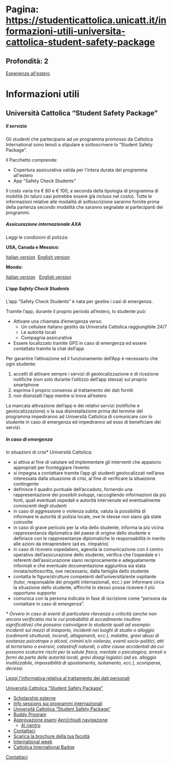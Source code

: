 # Pagina: https://studenticattolica.unicatt.it/informazioni-utili-universita-cattolica-student-safety-package

## Profondità: 2

[Esperienze all'estero](home-esperienze-all-estero)



# Informazioni utili

## Università Cattolica “Student Safety Package”

##### Il servizio

Gli studenti che partecipano ad un programma promosso da Cattolica International sono tenuti a stipulare e sottoscrivere lo “Student Safety Package”.

Il Pacchetto comprende:

* Copertura assicurativa valida per l'intera durata del programma all'estero
* App "Safety Check Students"

Il costo varia tra € 80 e € 100, a seconda della tipologia di programma di mobilità (in taluni casi potrebbe essere già incluso nel costo). Tutte le informazioni relative alle modalità di sottoscrizione saranno fornite prima della partenza secondo modalità che saranno segnalate ai partecipanti dei programmi.

##### Assicurazione internazionale AXA

Leggi le condizioni di polizza:

**USA, Canada e Messico:**

[Italian version](Condizioni%20di%20assicurazione_100578298_OUTGOING_USA.pdf)  [English version](OUTGOING%20Condizioni%20di%20assicurazione%20USA%20Canada%20Mexico.pdf)

**Mondo:**

[Italian version](Condizioni%20di%20assicurazione_100578223_OUTGOING_WLD.pdf)   [English version](OUTGOING%20Condizioni%20di%20assicurazione%20World.pdf)

##### L’app Safety Check Students

L’app “Safety Check Students” è nata per gestire i casi di emergenza.

Tramite l’app, durante il proprio periodo all’estero, lo studente può:

* Attivare una chiamata d’emergenza verso:
  + Un cellulare italiano gestito da Università Cattolica raggiungibile 24/7
  + Le autorità locali
  + Compagnia assicurativa
* Essere localizzato tramite GPS in caso di emergenza ed essere contattato tramite la chat dell’app

Per garantire l’attivazione ed il funzionamento dell’App è necessario che ogni studente:

1. accetti di attivare sempre i servizi di geolocalizzazione e di ricezione notifiche (non solo durante l’utilizzo dell’app stessa) sul proprio smartphone
2. esprima il proprio consenso al trattamento dei dati forniti
3. non disinstalli l’app mentre si trova all’estero

La mancata attivazione dell’app e dei relativi servizi (notifiche e geolocalizzazione) o la sua disinstallazione prima del termine del programma impediranno ad Università Cattolica di comunicare con lo studente in caso di emergenza ed impediranno ad esso di beneficiare dei servizi.

##### In caso di emergenza

In situazioni di crisi\* Università Cattolica:

* si attiva al fine di valutare ed implementare gli interventi che appaiono appropriati per fronteggiare l’evento
* si impegna a contattare tramite l’app gli studenti geolocalizzati nell’area interessata dalla situazione di crisi, al fine di verificare la situazione contingente
* definisce il quadro puntuale dell’accaduto, fornendo una rappresentazione dei possibili sviluppi, raccogliendo informazioni da più fonti, quali eventuali ospedali e autorità intervenute ed eventualmente conoscenti degli studenti
* in caso di aggressione o violenza subita, valuta la possibilità di informare le autorità di polizia locale, ove le stesse non siano già state coinvolte
* in caso di grave pericolo per la vita dello studente, informa la più vicina rappresentanza diplomatica del paese di origine dello studente e definisce con le rappresentanze diplomatiche le responsabilità in merito alle azioni da intraprendere (ad es. rimpatrio)
* in caso di ricovero ospedaliero, agevola la comunicazione con il centro operativo dell’assicurazione dello studente, verifica che l’ospedale e i referenti dell’assicurazione siano reciprocamente e adeguatamente informati e che eventuale documentazione aggiuntiva sia stata inviata/sottoscritta, ove necessario, dalla famiglia dello studente
* contatta le figure/strutture competenti dell’università/ente ospitante (tutor, responsabile dei progetti internazionali, ecc.) per informare circa la situazione dello studente, affinché lo stesso possa ricevere il più opportuno supporto
* comunica con la persona indicata in fase di iscrizione come “persona da contattare in caso di emergenza”.

*\* Ovvero in caso di eventi di particolare rilevanza o criticità (anche non ancora verificatisi ma le cui probabilità di accadimento risultino significative) che possano coinvolgere lo studente quali ad esempio: incidenti sui mezzi di trasporto, incidenti nei luoghi di studio o alloggio (cedimenti strutturali, incendi, allagamenti, ecc.), malattie, gravi abusi di sostanze psicotrope o alcool, crimini e/o violenze, eventi socio-politici, atti di terrorismo o eversivi, catastrofi naturali, o altre cause accidentali da cui possono scaturire rischi per la salute fisica, mentale o psicologica, arresti o fermi da parte delle autorità locali, gravi disagi logistici (ad es. alloggio inutilizzabile, impossibilità di spostamento, isolamento, ecc.), scomparse, decessi.*

[Leggi l'informativa relativa al trattamento dei dati personali](goabroad-Informativa_trattamento_dati_personali.pdf)

[Università Cattolica “Student Safety Package”](#submenu__wrapper "Università Cattolica “Student Safety Package”")

* [Scholarship esterne](informazioni-utili-scholarship-esterne "Scholarship esterne")
* [Info sessions sui programmi internazionali](informazioni-utili-info-sessions-sui-programmi-internazionali "Info sessions sui programmi internazionali")
* [Università Cattolica “Student Safety Package”](informazioni-utili-universita-cattolica-student-safety-package "Università Cattolica “Student Safety Package”")
* [Buddy Program](informazioni-utili-buddy-program "Buddy Program")
* [Approvazione esami](informazioni-utili-approvazione-esami "Approvazione esami  ")
  [Apri/chiudi navigazione](#asub-50cd4ed9-31fd-4f55-bc5a-a67ce1c9f674 "Apri/chiudi navigazione")
  + [Al rientro](approvazione-esami-al-rientro "Al rientro")
* [Contattaci](informazioni-utili-contattaci "Contattaci")
* [Scarica la brochure della tua facoltà](informazioni-utili-scarica-la-brochure-della-tua-facolta "Scarica la brochure della tua facoltà")
* [International week](international-week "International week")
* [Cattolica International Badge](informazioni-utili-cattolica-international-badge-2 "Cattolica International Badge")

[Contattaci](home-contatti "Contattaci")